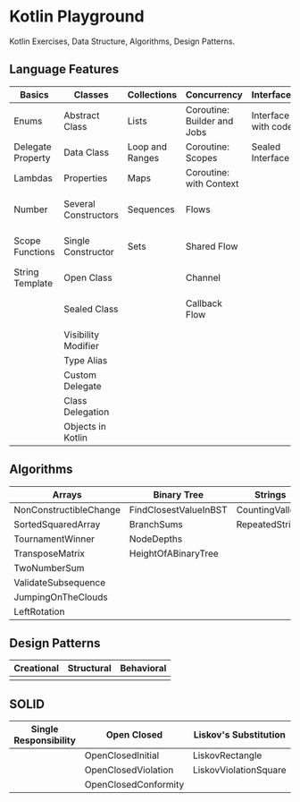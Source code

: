 # Kotlin Playground

Kotlin Exercises, Data Structure, Algorithms, Design Patterns.

## Language Features

| Basics            | Classes              | Collections     | Concurrency                 | Interfaces          | Functions                    |
|-------------------|----------------------|-----------------|-----------------------------|---------------------|------------------------------|
| Enums             | Abstract Class       | Lists           | Coroutine: Builder and Jobs | Interface with code | Infix Function               | 
| Delegate Property | Data Class           | Loop and Ranges | Coroutine: Scopes           | Sealed Interface    | Local Function               |
| Lambdas           | Properties           | Maps            | Coroutine: with Context     |                     | Operator Overloading         |
| Number            | Several Constructors | Sequences       | Flows                       |                     | Lambdas with Receivers       |
| Scope Functions   | Single Constructor   | Sets            | Shared Flow                 |                     | Extension Function Companion |
| String Template   | Open Class           |                 | Channel                     |                     | Extension Property           |
|                   | Sealed Class         |                 | Callback Flow               |                     | Inline, Noinline, Crossline  |
|                   | Visibility Modifier  |                 |                             |                     | Reified                      |
|                   | Type Alias           |                 |                             |                     | Contracts                    |
|                   | Custom Delegate      |                 |                             |                     | TailRec                      |
|                   | Class Delegation     |                 |                             |                     |                              |
|                   | Objects in Kotlin    |                 |                             |                     |                              |


## Algorithms 

| Arrays                 | Binary Tree           | Strings         |
|------------------------|-----------------------|-----------------|
| NonConstructibleChange | FindClosestValueInBST | CountingValleys |
| SortedSquaredArray     | BranchSums            | RepeatedString  |
| TournamentWinner       | NodeDepths            |                 |
| TransposeMatrix        | HeightOfABinaryTree   |                 |
| TwoNumberSum           |                       |                 |
| ValidateSubsequence    |                       |                 |
| JumpingOnTheClouds     |                       |                 |
| LeftRotation           |                       |                 |

## Design Patterns

| Creational | Structural | Behavioral |
|------------|------------|------------|
|            |            |            |

## SOLID
| Single Responsibility | Open Closed          | Liskov's Substitution | Interface Segregation | Dependency Inversion |
|-----------------------|----------------------|-----------------------|-----------------------|----------------------|
|                       | OpenClosedInitial    | LiskovRectangle       |                       |                      |
|                       | OpenClosedViolation  | LiskovViolationSquare |                       |                      |
|                       | OpenClosedConformity |                       |                       |                      |



